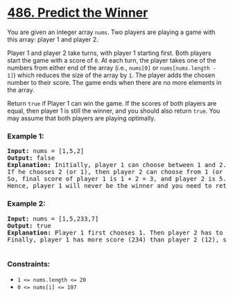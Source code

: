 # [486. Predict the Winner](https://leetcode.com/problems/predict-the-winner)

You are given an integer array <code>nums</code>. Two players are playing a game with this array: player 1 and player 2.

Player 1 and player 2 take turns, with player 1 starting first. Both players start the game with a score of <code>0</code>. 
At each turn, the player takes one of the numbers from either end of the array (i.e., <code>nums[0]</code> or <code>nums[nums.length - 1]</code>) 
which reduces the size of the array by <code>1</code>. The player adds the chosen number to their score. The game ends when there are no more elements in the array.

Return <code>true</code> if Player 1 can win the game. If the scores of both players are equal, then player 1 is still the winner, and you should also return <code>true</code>. 
You may assume that both players are playing optimally.

### **Example 1:**
<pre>
<strong>Input:</strong> nums = [1,5,2]
<strong>Output:</strong> false
<strong>Explanation:</strong> Initially, player 1 can choose between 1 and 2. 
If he chooses 2 (or 1), then player 2 can choose from 1 (or 2) and 5. If player 2 chooses 5, then player 1 will be left with 1 (or 2). 
So, final score of player 1 is 1 + 2 = 3, and player 2 is 5. 
Hence, player 1 will never be the winner and you need to return false.
</pre>
### **Example 2:**
<pre>
<strong>Input:</strong> nums = [1,5,233,7]
<strong>Output:</strong> true
<strong>Explanation:</strong> Player 1 first chooses 1. Then player 2 has to choose between 5 and 7. No matter which number player 2 choose, player 1 can choose 233.
Finally, player 1 has more score (234) than player 2 (12), so you need to return True representing player1 can win.
 </pre>

### **Constraints:**

- <code>1 <= nums.length <= 20</code>
- <code>0 <= nums[i] <= 107</code>

